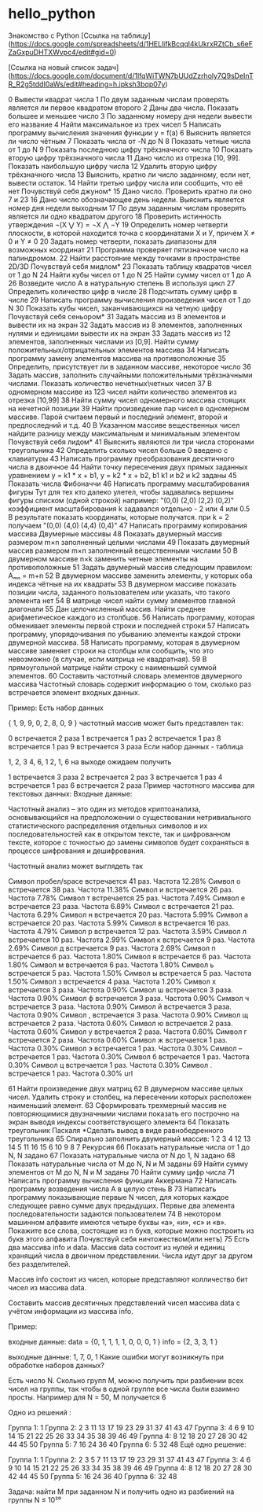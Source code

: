 # hello_python
Знакомство с Python
[Cсылка на таблицу] (https://docs.google.com/spreadsheets/d/1HELlifkBcqql4kUkrxRZtCb_s6eFZaGxpuDHTXWvpc4/edit#gid=0)

[Ссылка на новый список задач] (https://docs.google.com/document/d/1lfqWiTWN7bUUdZzrholy7Q9sDeInTR_R2g5tddI0aWs/edit#heading=h.ipksh3bqp07y)

0 Вывести квадрат числа
1 По двум заданным числам проверять является ли первое квадратом второго
2 Даны два числа. Показать большее и меньшее число
3 По заданному номеру дня недели вывести его название
4 Найти максимальное из трех чисел
5 Написать программу вычисления значения функции y = f(a)
6 Выяснить является ли число чётным
7 Показать числа от -N до N
8 Показать четные числа от 1 до N
9 Показать последнюю цифру трёхзначного числа
10 Показать вторую цифру трёхзначного числа
11 Дано число из отрезка [10, 99]. Показать наибольшую цифру числа
12 Удалить вторую цифру трёхзначного числа
13 Выяснить, кратно ли число заданному, если нет, вывести остаток.
14 Найти третью цифру числа или сообщить, что её нет
Почувствуй себя джуном*
15 Дано число. Проверить кратно ли оно 7 и 23
16 Дано число обозначающее день недели. Выяснить является номер дня недели выходным
17 По двум заданным числам проверять является ли одно квадратом другого
18 Проверить истинность утверждения ¬(X ⋁ Y) = ¬X ⋀ ¬Y
19 Определить номер четверти плоскости, в которой находится точка с координатами Х и У, причем X ≠ 0 и Y ≠ 0
20 Задать номер четверти, показать диапазоны для возможных координат
21 Программа проверяет пятизначное число на палиндромом.
22 Найти расстояние между точками в пространстве 2D/3D
Почувствуй себя мидлом*
23 Показать таблицу квадратов чисел от 1 до N
24 Найти кубы чисел от 1 до N
25 Найти сумму чисел от 1 до А
26 Возведите число А в натуральную степень B используя цикл
27 Определить количество цифр в числе
28 Подсчитать сумму цифр в числе
29 Написать программу вычисления произведения чисел от 1 до N
30 Показать кубы чисел, заканчивающихся на четную цифру
Почувствуй себя сеньором*
31 Задать массив из 8 элементов и вывести их на экран
32 Задать массив из 8 элементов, заполненных нулями и единицами вывести их на экран
33 Задать массив из 12 элементов, заполненных числами из [0,9]. Найти сумму положительных/отрицательных элементов массива
34 Написать программу замену элементов массива на противоположные
35 Определить, присутствует ли в заданном массиве, некоторое число
36 Задать массив, заполнить случайными положительными трёхзначными числами. Показать количество нечетных\четных чисел
37 В одномерном массиве из 123 чисел найти количество элементов из отрезка [10,99]
38 Найти сумму чисел одномерного массива стоящих на нечетной позиции
39 Найти произведение пар чисел в одномерном массиве. Парой считаем первый и последний элемент, второй и предпоследний и т.д.
40 В Указанном массиве вещественных чисел найдите разницу между максимальным и минимальным элементом
Почувствуй себя лидом*
41 Выяснить являются ли три числа сторонами треугольника
42 Определить сколько чисел больше 0 введено с клавиатуры
43 Написать программу преобразования десятичного числа в двоичное
44 Найти точку пересечения двух прямых заданных уравнением y = k1 * x + b1, y = k2 * x + b2, b1 k1 и b2 и k2 заданы
45 Показать числа Фибоначчи
46 Написать программу масштабирования фигуры
Тут для тех кто далеко улетел, чтобы задавались вершины фигуры списком (одной строкой)
например: "(0,0) (2,0) (2,2) (0,2)"
коэффициент масштабирования k задавался отдельно - 2 или 4 или 0.5
В результате показать координаты, которые получатся.
при k = 2 получаем "(0,0) (4,0) (4,4) (0,4)"
47 Написать программу копирования массива
Двумерные массивы
48 Показать двумерный массив размером m×n заполненный целыми числами
49 Показать двумерный массив размером m×n заполненный вещественными числами
50 В двумерном массиве n×k заменить четные элементы на противоположные
51 Задать двумерный массив следующим правилом: Aₘₙ = m+n
52 В двумерном массиве заменить элементы, у которых оба индекса чётные на их квадраты
53 В двумерном массиве показать позиции числа, заданного пользователем или указать, что такого элемента нет
54 В матрице чисел найти сумму элементов главной диагонали
55 Дан целочисленный массив. Найти среднее арифметическое каждого из столбцов.
56 Написать программу, которая обменивает элементы первой строки и последней строки
57 Написать программу, упорядочивания по убыванию элементы каждой строки двумерной массива.
58 Написать программу, которая в двумерном массиве заменяет строки на столбцы или сообщить, что это невозможно (в случае, если матрица не квадратная).
59 В прямоугольной матрице найти строку с наименьшей суммой элементов.
60 Составить частотный словарь элементов двумерного массива
Частотный словарь содержит информацию о том, сколько раз встречается элемент входных данных.

Пример: Есть набор данных

{ 1, 9, 9, 0, 2, 8, 0, 9 }
частотный массив может быть представлен так:

0 встречается 2 раза
1 встречается 1 раз
2 встречается 1 раз
8 встречается 1 раз
9 встречается 3 раза
Если набор данных - таблица

1, 2, 3
4, 6, 1
2, 1, 6
на выходе ожидаем получить

1 встречается 3 раза
2 встречается 2 раз
3 встречается 1 раз
4 встречается 1 раз
6 встречается 2 раза
Пример частотного массива для текстовых данных: Входные данные:

Частотный анализ – это один из методов криптоанализа, основывающийся на предположении о существовании нетривиального статистического распределения отдельных символов и их последовательностей как в открытом тексте, так и шифрованном тексте, которое с точностью до замены символов будет сохраняться в процессе шифрования и дешифрования.

Частотный анализ может выглядеть так

Символ пробел/space встречается 41 раз. Частота 12.28%
Символ о встречается 38 раз.  Частота 11.38%
Символ и встречается 26 раз.  Частота 7.78%
Символ т встречается 25 раз.  Частота 7.49%
Символ е встречается 23 раза. Частота 6.89%
Символ с встречается 21 раз.  Частота 6.29%
Символ н встречается 20 раз.  Частота 5.99%
Символ а встречается 20 раз.  Частота 5.99%
Символ в встречается 16 раз.  Частота 4.79%
Символ р встречается 12 раз.  Частота 3.59%
Символ л встречается 10 раз.  Частота 2.99%
Символ к встречается 9 раз.   Частота 2.69%
Символ д встречается 9 раз.   Частота 2.69%
Символ п встречается 6 раз.   Частота 1.80%
Символ я встречается 6 раз.   Частота 1.80%
Символ м встречается 6 раз.   Частота 1.80%
Символ ь встречается 5 раз.   Частота 1.50%
Символ ы встречается 5 раз.   Частота 1.50%
Символ з встречается 4 раза.  Частота 1.20%
Символ х встречается 3 раза.  Частота 0.90%
Символ ш встречается 3 раза.  Частота 0.90%
Символ ф встречается 3 раза.  Частота 0.90%
Символ ч встречается 3 раза.  Частота 0.90%
Символ й встречается 3 раза.  Частота 0.90%
Символ , встречается 3 раза.  Частота 0.90%
Символ щ встречается 2 раза.  Частота 0.60%
Символ ю встречается 2 раза.  Частота 0.60%
Символ у встречается 2 раза.  Частота 0.60%
Символ г встречается 2 раза.  Частота 0.60%
Символ ж встречается 1 раз.   Частота 0.30%
Символ э встречается 1 раз.   Частота 0.30%
Символ – встречается 1 раз.   Частота 0.30%
Символ б встречается 1 раз.   Частота 0.30%
Символ ц встречается 1 раз.   Частота 0.30%
Символ . встречается 1 раз.   Частота 0.30%
url

61 Найти произведение двух матриц
62 В двумерном массиве целых чисел. Удалить строку и столбец, на пересечении которых расположен наименьший элемент.
63 Сформировать трехмерный массив не повторяющимися двузначными числами показать его построчно на экран выводя индексы соответствующего элемента
64 Показать треугольник Паскаля *Сделать вывод в виде равнобедренного треугольника
65 Спирально заполнить двумерный массив:
  1  2  3  4
 12 13 14  5
 11 16 15  6
 10  9  8  7 
Рекурсия
66 Показать натуральные числа от 1 до N, N задано
67 Показать натуральные числа от N до 1, N задано
68 Показать натуральные числа от M до N, N и M заданы
69 Найти сумму элементов от M до N, N и M заданы
70 Найти сумму цифр числа
71 Написать программу вычисления функции Аккермана
72 Написать программу возведения числа А в целую стень B
73 Написать программу показывающие первые N чисел, для которых каждое следующее равно сумме двух предыдущих. Первые два элемента последовательности задаются пользователем
74 В некотором машинном алфавите имеются четыре буквы «а», «и», «с» и «в». Покажите все слова, состоящие из n букв, которые можно построить из букв этого алфавита
Почувствуй себя ничтожеством(или нетъ)
75 Есть два массива info и data.
Массив data состоит из нулей и единиц хранящий числа в двоичном представлении. Числа идут друг за другом без разделителей.

Массив info состоит из чисел, которые представляют колличество бит чисел из массива data.

Составить массив десятичных представлений чисел массива data с учётом информации из массива info.

Пример:

входные данные:
data = {0, 1, 1, 1, 1, 0, 0, 0, 1 }
info = {2, 3, 3, 1 }

выходные данные:
1, 7, 0, 1
Какие ошибки могут возникнуть при обработке наборов данных?

Есть число N. Скольно групп M, можно получить при разбиении всех чисел на группы, так чтобы в одной группе все числа были взаимно просты.
Например для N = 50, M получается 6

Одно из решений :

Группа 1: 1 
Группа 2: 2 3 11 13 17 19 23 29 31 37 41 43 47 
Группа 3: 4 6 9 10 14 15 21 22 25 26 33 34 35 38 39 46 49 
Группа 4: 8 12 18 20 27 28 30 42 44 45 50 
Группа 5: 7 16 24 36 40 
Группа 6: 5 32 48
Ещё одно решение:

Группа 1: 1 
Группа 2: 2 3 5 7 11 13 17 19 23 29 31 37 41 43 47 
Группа 3: 4 6 9 10 14 15 21 22 25 26 33 34 35 38 39 46 49 
Группа 4: 8 12 18 20 27 28 30 42 44 45 50 
Группа 5: 16 24 36 40 
Группа 6: 32 48

Задача: найти M при заданном N и получить одно из разбиений на группы N ≤ 10²⁰
